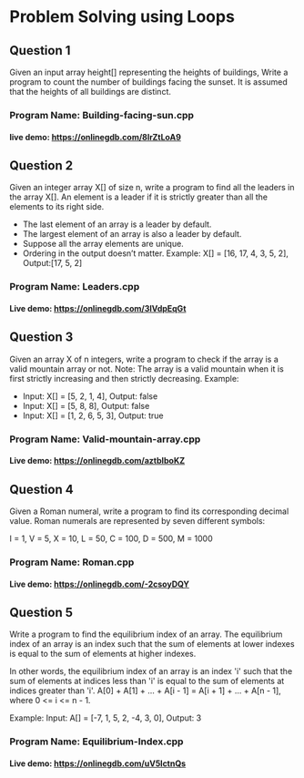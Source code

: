 # Problem Solving using Loops

## Question 1
Given an input array height[] representing the heights of buildings, Write a program to count the number of buildings facing the sunset. It is assumed that the heights of all buildings are distinct.

### Program Name: Building-facing-sun.cpp
#### live demo: https://onlinegdb.com/8lrZtLoA9


## Question 2
Given an integer array X[] of size n, write a program to find all the leaders in the array X[]. An element is a leader if it is strictly greater than all the elements to its right side.
- The last element of an array is a leader by default.
- The largest element of an array is also a leader by default.
- Suppose all the array elements are unique.
- Ordering in the output doesn’t matter.
Example: X[] = [16, 17, 4, 3, 5, 2], Output:[17, 5, 2]

### Program Name: Leaders.cpp
#### Live demo: https://onlinegdb.com/3lVdpEqGt


## Question 3
Given an array X of n integers, write a program to check if the array is a valid mountain array or not. 
Note: The array is a valid mountain when it is first strictly increasing and then strictly decreasing.
Example: 
- Input: X[] = [5, 2, 1, 4], Output: false
- Input: X[] = [5, 8, 8], Output: false
- Input: X[] = [1, 2, 6, 5, 3], Output: true

### Program Name: Valid-mountain-array.cpp
#### Live demo: https://onlinegdb.com/aztbIboKZ

## Question 4
Given a Roman numeral, write a program to find its corresponding decimal value. Roman numerals are represented by seven different symbols:

I = 1, V = 5, X = 10, L = 50, C = 100, D = 500, M = 1000

### Program Name: Roman.cpp
#### Live demo: https://onlinegdb.com/-2csoyDQY

## Question 5
Write a program to find the equilibrium index of an array. The equilibrium index of an array is an index such that the sum of elements at lower indexes is equal to the sum of elements at higher indexes.

In other words, the equilibrium index of an array is an index 'i' such that the sum of elements at indices less than 'i' is equal to the sum of elements at indices greater than 'i'. A[0] + A[1] + ... + A[i - 1] = A[i + 1] + ... + A[n - 1], where 0 <= i <= n - 1.

Example: Input: A[] = [-7, 1, 5, 2, -4, 3, 0], Output: 3

### Program Name: Equilibrium-Index.cpp
#### Live demo: https://onlinegdb.com/uV5lctnQs